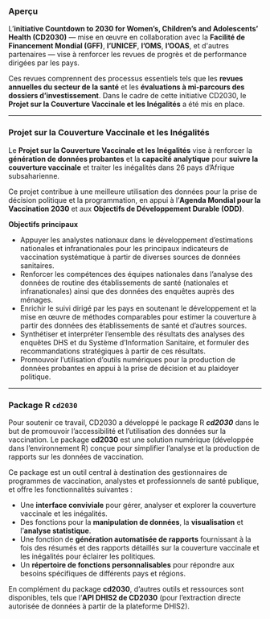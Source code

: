 ### Aperçu

L’**initiative Countdown to 2030 for Women’s, Children’s and Adolescents’ Health (CD2030)** — mise en œuvre en collaboration avec la **Facilité de Financement Mondial (GFF)**, **l’UNICEF**, **l’OMS**, **l’OOAS**, et d'autres partenaires — vise à renforcer les revues de progrès et de performance dirigées par les pays.

Ces revues comprennent des processus essentiels tels que les **revues annuelles du secteur de la santé** et les **évaluations à mi-parcours des dossiers d’investissement**. Dans le cadre de cette initiative CD2030, le **Projet sur la Couverture Vaccinale et les Inégalités** a été mis en place.

------------------------------------------------------------------------

### Projet sur la Couverture Vaccinale et les Inégalités

Le **Projet sur la Couverture Vaccinale et les Inégalités** vise à renforcer la **génération de données probantes** et la **capacité analytique** pour **suivre la couverture vaccinale** et traiter les inégalités dans 26 pays d’Afrique subsaharienne.

Ce projet contribue à une meilleure utilisation des données pour la prise de décision politique et la programmation, en appui à l’**Agenda Mondial pour la Vaccination 2030** et aux **Objectifs de Développement Durable (ODD)**.

**Objectifs principaux**

-   Appuyer les analystes nationaux dans le développement d’estimations nationales et infranationales pour les principaux indicateurs de vaccination systématique à partir de diverses sources de données sanitaires.
-   Renforcer les compétences des équipes nationales dans l’analyse des données de routine des établissements de santé (nationales et infranationales) ainsi que des données des enquêtes auprès des ménages.
-   Enrichir le suivi dirigé par les pays en soutenant le développement et la mise en œuvre de méthodes comparables pour estimer la couverture à partir des données des établissements de santé et d’autres sources.
-   Synthétiser et interpréter l’ensemble des résultats des analyses des enquêtes DHS et du Système d’Information Sanitaire, et formuler des recommandations stratégiques à partir de ces résultats.
-   Promouvoir l’utilisation d’outils numériques pour la production de données probantes en appui à la prise de décision et au plaidoyer politique.

------------------------------------------------------------------------

### Package R `cd2030`

Pour soutenir ce travail, CD2030 a développé le package R ***cd2030*** dans le but de promouvoir l’accessibilité et l’utilisation des données sur la vaccination. Le package **cd2030** est une solution numérique (développée dans l’environnement R) conçue pour simplifier l’analyse et la production de rapports sur les données de vaccination.

Ce package est un outil central à destination des gestionnaires de programmes de vaccination, analystes et professionnels de santé publique, et offre les fonctionnalités suivantes :

-   Une **interface conviviale** pour gérer, analyser et explorer la couverture vaccinale et les inégalités.
-   Des fonctions pour la **manipulation de données**, la **visualisation** et l’**analyse statistique**.
-   Une fonction de **génération automatisée de rapports** fournissant à la fois des résumés et des rapports détaillés sur la couverture vaccinale et les inégalités pour éclairer les politiques.
-   Un **répertoire de fonctions personnalisables** pour répondre aux besoins spécifiques de différents pays et régions.

En complément du package **cd2030**, d’autres outils et ressources sont disponibles, tels que l’**API DHIS2 de CD2030** (pour l’extraction directe autorisée de données à partir de la plateforme DHIS2).
